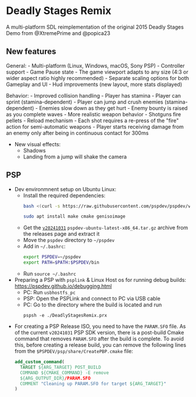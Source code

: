 # Deadly Stages Remix
A multi-platform SDL reimplementation of the original 2015 Deadly Stages Demo from @XtremePrime and @popica23

## New features

General:
    - Multi-platform (Linux, Windows, macOS, Sony PSP)
    - Controller support
	- Game Pause state
	- The game viewport adapts to any size (4:3 or wider aspect ratio highly recommended)
	- Separate scaling options for both Gameplay and UI
	- Hud improvements (new layout, more stats displayed)

Behavior:
	- Improved collision handling
	- Player has stamina
	- Player can sprint (stamina-dependent)
	- Player can jump and crush enemies (stamina-dependent)
	- Enemies slow down as they get hurt
	- Enemy bounty is raised as you complete waves
	- More realistic weapon behavior
		- Shotguns fire pellets
		- Reload mechanism
		- Each shot requires a re-press of the "fire" action for semi-automatic weapons
	- Player starts receiving damage from an enemy only after being in continuous contact for 300ms

- New visual effects: 
	- Shadows
	- Landing from a jump will shake the camera

## PSP
- Dev environmnent setup on Ubuntu Linux:
    - Install the required dependencies:
        ```bash
        bash <(curl -s https://raw.githubusercontent.com/pspdev/pspdev/v20241031/prepare.sh)
        ```
        ```bash
        sudo apt install make cmake genisoimage
        ```
    - Get the [`v20241031`](https://github.com/pspdev/pspdev/releases/tag/v20241031) `pspdev-ubuntu-latest-x86_64.tar.gz` archive from the releases page and extract it
    - Move the `pspdev` directory to `~/pspdev`
    - Add in `~/.bashrc`:
        ```bash
        export PSPDEV=~/pspdev
        export PATH=$PATH:$PSPDEV/bin
        ```
    - Run `source ~/.bashrc`
- Preparing a PSP with `psplink` & Linux Host os for running debug builds: https://pspdev.github.io/debugging.html
    - PC: Run `usbhostfs_pc`
    - PSP: Open the PSPLink and connect to PC via USB cable
    - PC: Go to the directory where the build is located and run
        ```
        pspsh -e ./DeadlyStagesRemix.prx
        ```
- For creating a PSP Release ISO, you need to have the `PARAM.SFO` file. As of the current `v20241031` PSP SDK version, there is a post-build Cmake command that removes `PARAM.SFO` after the build is complete. To avoid this, before creating a release build, you can remove the following lines from the `$PSPDEV/psp/share/CreatePBP.cmake` file:
    ```cmake
    add_custom_command(
      TARGET ${ARG_TARGET} POST_BUILD
      COMMAND ${CMAKE_COMMAND} -E remove
      ${ARG_OUTPUT_DIR}/PARAM.SFO
      COMMENT "Cleaning up PARAM.SFO for target ${ARG_TARGET}"
    )
    ```
